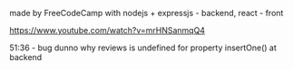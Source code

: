 made by FreeCodeCamp with nodejs + expressjs - backend, react - front

https://www.youtube.com/watch?v=mrHNSanmqQ4

51:36 - bug dunno why reviews is undefined for property insertOne() at backend

